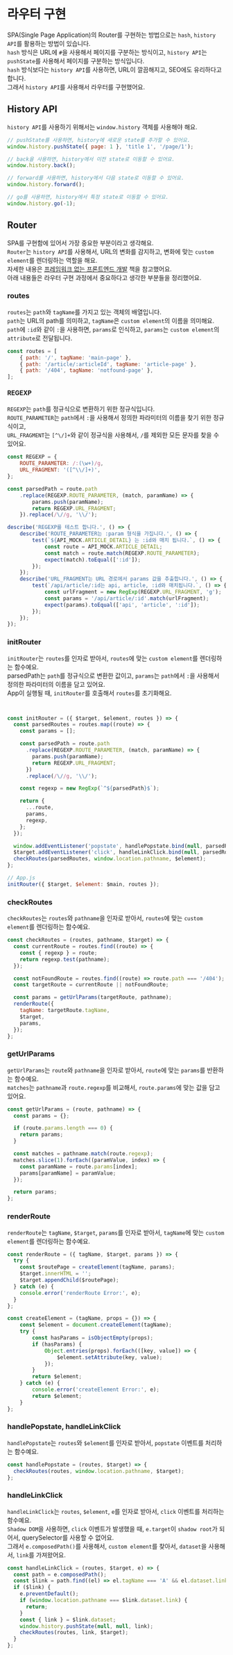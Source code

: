 # 라우터 구현
SPA(Single Page Application)의 Router를 구현하는 방법으로는 `hash`, `history API`를 활용하는 방법이 있습니다.  
`hash` 방식은 URL에 `#`을 사용해서 페이지를 구분하는 방식이고, `history API`는 `pushState`를 사용해서 페이지를 구분하는 방식입니다.  
`hash` 방식보다는 `history API`를 사용하면, URL이 깔끔해지고, SEO에도 유리하다고 합니다.  
그래서 `history API`를 사용해서 라우터를 구현했어요.  

## History API
`history API`를 사용하기 위해서는 `window.history` 객체를 사용해야 해요.
```js
// pushState를 사용하면, history에 새로운 state를 추가할 수 있어요.
window.history.pushState({ page: 1 }, 'title 1', '/page/1');

// back을 사용하면, history에서 이전 state로 이동할 수 있어요.
window.history.back();

// forward를 사용하면, history에서 다음 state로 이동할 수 있어요.
window.history.forward();

// go를 사용하면, history에서 특정 state로 이동할 수 있어요.
window.history.go(-1);
```

## Router
SPA를 구현함에 있어서 가장 중요한 부분이라고 생각해요.  
`Router`는 `history API`를 사용해서, URL의 변화를 감지하고, 변화에 맞는 `custom element`를 렌더링하는 역할을 해요.  
자세한 내용은 [프레임워크 없는 프론트엔드 개발](https://www.aladin.co.kr/shop/wproduct.aspx?ItemId=260034588) 책을 참고했어요.  
아래 내용들은 라우터 구현 과정에서 중요하다고 생각한 부분들을 정리했어요.

### routes
`routes`는 `path`와 `tagName`를 가지고 있는 객체의 배열입니다.  
`path`는 URL의 path를 의미하고, `tagName`은 `custom element`의 이름을 의미해요.  
`path`에 `:id`와 같이 `:`을 사용하면, `params`로 인식하고, `params`는 `custom element`의 `attribute`로 전달됩니다.
```js
const routes = [
    { path: '/', tagName: 'main-page' },
    { path: '/article/:articleId', tagName: 'article-page' },
    { path: '/404', tagName: 'notfound-page' },
];
```

#### REGEXP
`REGEXP`는 `path`를 정규식으로 변환하기 위한 정규식입니다.  
`ROUTE_PARAMETER`는 `path`에서 `:`을 사용해서 정의한 파라미터의 이름을 찾기 위한 정규식이고,  
`URL_FRAGMENT`는 `[^\/]+`와 같이 정규식을 사용해서, `/`를 제외한 모든 문자를 찾을 수 있어요.
```js
const REGEXP = {
    ROUTE_PARAMETER: /:(\w+)/g,
    URL_FRAGMENT: '([^\\/]+)',
};

const parsedPath = route.path
    .replace(REGEXP.ROUTE_PARAMETER, (match, paramName) => {
        params.push(paramName);
        return REGEXP.URL_FRAGMENT;
    }).replace(/\//g, '\\/');

describe('REGEXP를 테스트 합니다.', () => {
    describe('ROUTE_PARAMETER는 :param 형식을 가집니다.', () => {
        test(`${API_MOCK.ARTICLE_DETAIL} 는 :id와 매치 됩니다.`, () => {
            const route = API_MOCK.ARTICLE_DETAIL;
            const match = route.match(REGEXP.ROUTE_PARAMETER);
            expect(match).toEqual([':id']);
        });
    });
    describe('URL_FRAGMENT는 URL 경로에서 params 값을 추출합니다.', () => {
        test(`/api/article/:id는 api, article, :id와 매치됩니다.`, () => {
            const urlFragment = new RegExp(REGEXP.URL_FRAGMENT, 'g');
            const params = '/api/article/:id'.match(urlFragment);
            expect(params).toEqual(['api', 'article', ':id']);
        });
    });
});
```


### initRouter
`initRouter`는 `routes`를 인자로 받아서, `routes`에 맞는 `custom element`를 렌더링하는 함수예요.  
parsedPath는 `path`를 정규식으로 변환한 값이고, `params`는 `path`에서 `:`을 사용해서 정의한 파라미터의 이름을 담고 있어요.   
App이 실행될 때, `initRouter`를 호출해서 `routes`를 초기화해요.
```js


const initRouter = ({ $target, $element, routes }) => {
  const parsedRoutes = routes.map((route) => {
    const params = [];

    const parsedPath = route.path
      .replace(REGEXP.ROUTE_PARAMETER, (match, paramName) => {
        params.push(paramName);
        return REGEXP.URL_FRAGMENT;
      })
      .replace(/\//g, '\\/');

    const regexp = new RegExp(`^${parsedPath}$`);

    return {
      ...route,
      params,
      regexp,
    };
  });

  window.addEventListener('popstate', handlePopstate.bind(null, parsedRoutes, $element));
  $target.addEventListener('click', handleLinkClick.bind(null, parsedRoutes, $element));
  checkRoutes(parsedRoutes, window.location.pathname, $element);
};

// App.js
initRouter({ $target, $element: $main, routes });
```

### checkRoutes
`checkRoutes`는 `routes`와 `pathname`을 인자로 받아서, `routes`에 맞는 `custom element`를 렌더링하는 함수예요.
```js
const checkRoutes = (routes, pathname, $target) => {
  const currentRoute = routes.find((route) => {
    const { regexp } = route;
    return regexp.test(pathname);
  });

  const notFoundRoute = routes.find((route) => route.path === '/404');
  const targetRoute = currentRoute || notFoundRoute;

  const params = getUrlParams(targetRoute, pathname);
  renderRoute({
    tagName: targetRoute.tagName,
    $target,
    params,
  });
};
```

### getUrlParams
`getUrlParams`는 `route`와 `pathname`을 인자로 받아서, `route`에 맞는 `params`를 반환하는 함수예요.  
`matches`는 `pathname`과 `route.regexp`를 비교해서, `route.params`에 맞는 값을 담고 있어요.
```js
const getUrlParams = (route, pathname) => {
  const params = {};

  if (route.params.length === 0) {
    return params;
  }

  const matches = pathname.match(route.regexp);
  matches.slice(1).forEach((paramValue, index) => {
    const paramName = route.params[index];
    params[paramName] = paramValue;
  });

  return params;
};
```

### renderRoute
`renderRoute`는 `tagName`, `$target`, `params`를 인자로 받아서, `tagName`에 맞는 `custom element`를 렌더링하는 함수예요.
```js
const renderRoute = ({ tagName, $target, params }) => {
  try {
    const $routePage = createElement(tagName, params);
    $target.innerHTML = '';
    $target.appendChild($routePage);
  } catch (e) {
    console.error('renderRoute Error:', e);
  }
};

const createElement = (tagName, props = {}) => {
    const $element = document.createElement(tagName);
    try {
        const hasParams = isObjectEmpty(props);
        if (hasParams) {
            Object.entries(props).forEach(([key, value]) => {
                $element.setAttribute(key, value);
            });
        }
        return $element;
    } catch (e) {
        console.error('createElement Error:', e);
        return $element;
    }
};
```

### handlePopstate, handleLinkClick
`handlePopstate`는 `routes`와 `$element`를 인자로 받아서, `popstate` 이벤트를 처리하는 함수예요.   
```js
const handlePopstate = (routes, $target) => {
  checkRoutes(routes, window.location.pathname, $target);
};
```

### handleLinkClick
`handleLinkClick`는 `routes`, `$element`, `e`를 인자로 받아서, `click` 이벤트를 처리하는 함수예요.  
`Shadow DOM`을 사용하면, `click` 이벤트가 발생했을 때, `e.target`이 `shadow root`가 되어서, querySelector를 사용할 수 없어요.  
그래서 `e.composedPath()`를 사용해서, `custom element`를 찾아서, `dataset`을 사용해서, `link`를 가져왔어요.  
```js
const handleLinkClick = (routes, $target, e) => {
  const path = e.composedPath();
  const $link = path.find((el) => el.tagName === 'A' && el.dataset.link);
  if ($link) {
    e.preventDefault();
    if (window.location.pathname === $link.dataset.link) {
      return;
    }
    const { link } = $link.dataset;
    window.history.pushState(null, null, link);
    checkRoutes(routes, link, $target);
  }
};
```
